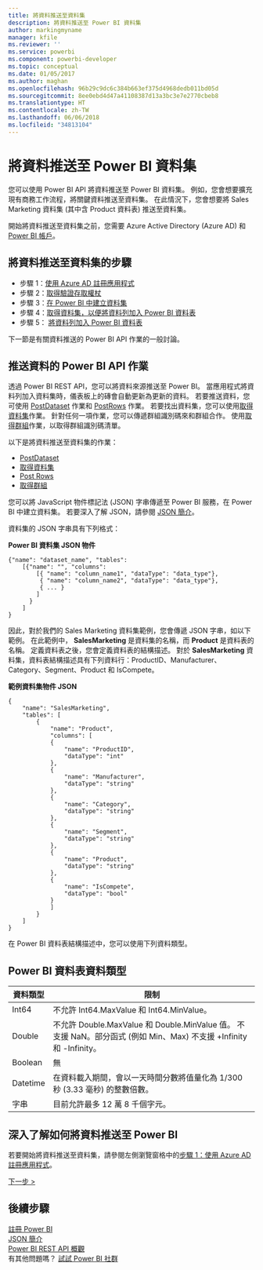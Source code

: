 ```yaml
---
title: 將資料推送至資料集
description: 將資料推送至 Power BI 資料集
author: markingmyname
manager: kfile
ms.reviewer: ''
ms.service: powerbi
ms.component: powerbi-developer
ms.topic: conceptual
ms.date: 01/05/2017
ms.author: maghan
ms.openlocfilehash: 96b29c9dc6c384b663ef375d4968dedb011bd05d
ms.sourcegitcommit: 8ee0ebd4d47a41108387d13a3bc3e7e2770cbeb8
ms.translationtype: HT
ms.contentlocale: zh-TW
ms.lasthandoff: 06/06/2018
ms.locfileid: "34813104"
---
```

# <a name="push-data-into-a-power-bi-dataset"></a>將資料推送至 Power BI 資料集
您可以使用 Power BI API 將資料推送至 Power BI 資料集。 例如，您會想要擴充現有商務工作流程，將關鍵資料推送至資料集。 在此情況下，您會想要將 Sales Marketing 資料集 (其中含 Product 資料表) 推送至資料集。

開始將資料推送至資料集之前，您需要 Azure Active Directory (Azure AD) 和 [Power BI 帳戶](create-an-azure-active-directory-tenant.md)。

## <a name="steps-to-push-data-into-a-dataset"></a>將資料推送至資料集的步驟
* 步驟 1：[使用 Azure AD 註冊應用程式](walkthrough-push-data-register-app-with-azure-ad.md)
* 步驟 2：[取得驗證存取權杖](walkthrough-push-data-get-token.md)
* 步驟 3：[在 Power BI 中建立資料集](walkthrough-push-data-create-dataset.md)
* 步驟 4：[取得資料集，以便將資料列加入 Power BI 資料表](walkthrough-push-data-get-datasets.md)
* 步驟 5： [將資料列加入 Power BI 資料表](walkthrough-push-data-add-rows.md)

下一節是有關資料推送的 Power BI API 作業的一般討論。

## <a name="power-bi-api-operations-to-push-data"></a>推送資料的 Power BI API 作業
透過 Power BI REST API，您可以將資料來源推送至 Power BI。 當應用程式將資料列加入資料集時，儀表板上的磚會自動更新為更新的資料。 若要推送資料，您可使用 [PostDataset](https://docs.microsoft.com/rest/api/power-bi/pushdatasets) 作業和 [PostRows](https://docs.microsoft.com/rest/api/power-bi/pushdatasets/datasets_postrows) 作業。 若要找出資料集，您可以使用[取得資料集](https://docs.microsoft.com/rest/api/power-bi/datasets/getdatasets)作業。 針對任何一項作業，您可以傳遞群組識別碼來和群組合作。 使用[取得群組](https://docs.microsoft.com/rest/api/power-bi/groups/getgroups)作業，以取得群組識別碼清單。

以下是將資料推送至資料集的作業：

* [PostDataset](https://docs.microsoft.com/rest/api/power-bi/pushdatasets/datasets_postdataset)
* [取得資料集](https://docs.microsoft.com/rest/api/power-bi/datasets/getdatasets)
* [Post Rows](https://docs.microsoft.com/rest/api/power-bi/pushdatasets/datasets_postrows)
* [取得群組](https://docs.microsoft.com/rest/api/power-bi/groups/getgroups)

您可以將 JavaScript 物件標記法 (JSON) 字串傳遞至 Power BI 服務，在 Power BI 中建立資料集。 若要深入了解 JSON，請參閱 [JSON 簡介](http://json.org/)。

資料集的 JSON 字串具有下列格式：

**Power BI 資料集 JSON 物件**

    {"name": "dataset_name", "tables":
        [{"name": "", "columns":
            [{ "name": "column_name1", "dataType": "data_type"},
             { "name": "column_name2", "dataType": "data_type"},
             { ... }
            ]
          }
        ]
    }

因此，對於我們的 Sales Marketing 資料集範例，您會傳遞 JSON 字串，如以下範例。 在此範例中， **SalesMarketing** 是資料集的名稱，而 **Product** 是資料表的名稱。 定義資料表之後，您會定義資料表的結構描述。 對於 **SalesMarketing** 資料集，資料表結構描述具有下列資料行：ProductID、Manufacturer、Category、Segment、Product 和 IsCompete。

**範例資料集物件 JSON**

    {
        "name": "SalesMarketing",
        "tables": [
            {
                "name": "Product",
                "columns": [
                {
                    "name": "ProductID",
                    "dataType": "int"
                },
                {
                    "name": "Manufacturer",
                    "dataType": "string"
                },
                {
                    "name": "Category",
                    "dataType": "string"
                },
                {
                    "name": "Segment",
                    "dataType": "string"
                },
                {
                    "name": "Product",
                    "dataType": "string"
                },
                {
                    "name": "IsCompete",
                    "dataType": "bool"
                }
                ]
            }
        ]
    }

在 Power BI 資料表結構描述中，您可以使用下列資料類型。

## <a name="power-bi-table-data-types"></a>Power BI 資料表資料類型
| **資料類型** | **限制** |
| --- | --- |
| Int64 |不允許 Int64.MaxValue 和 Int64.MinValue。 |
| Double |不允許 Double.MaxValue 和 Double.MinValue 值。 不支援 NaN。部分函式 (例如 Min、Max) 不支援 +Infinity 和 -Infinity。 |
| Boolean |無 |
| Datetime |在資料載入期間，會以一天時間分數將值量化為 1/300 秒 (3.33 毫秒) 的整數倍數。 |
| 字串 |目前允許最多 12 萬 8 千個字元。 |

## <a name="learn-more-about-pushing-data-into-power-bi"></a>深入了解如何將資料推送至 Power BI
若要開始將資料推送至資料集，請參閱左側瀏覽窗格中的[步驟 1：使用 Azure AD 註冊應用程式](walkthrough-push-data-register-app-with-azure-ad.md)。

[下一步 >](walkthrough-push-data-register-app-with-azure-ad.md)

## <a name="next-steps"></a>後續步驟
[註冊 Power BI](create-an-azure-active-directory-tenant.md)  
[JSON 簡介](http://json.org/)  
[Power BI REST API 概觀](overview-of-power-bi-rest-api.md)  
有其他問題嗎？ [試試 Power BI 社群](http://community.powerbi.com/)

